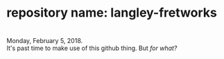 # repository name: langley-fretworks
#
Monday, February 5, 2018.  
It's past time to make use of this github thing. But *for what?*
